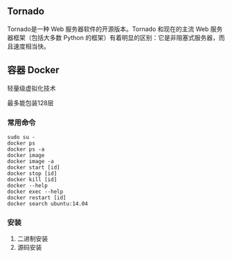 ## Tornado ##
Tornado是一种 Web 服务器软件的开源版本。Tornado 和现在的主流 Web 服务器框架（包括大多数 Python 的框架）有着明显的区别：它是非阻塞式服务器，而且速度相当快。

## 容器 Docker ##
轻量级虚拟化技术

最多能包装128层

### 常用命令 ###
	sudo su -
	docker ps
	docker ps -a
	docker image
	docker image -a
	docker start [id]
	docker stop [id]
	docker kill [id] 
	docker --help
	docker exec --help
	docker restart [id]
	docker search ubuntu:14.04

### 安装 ###
1. 二进制安装
2. 源码安装

